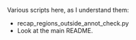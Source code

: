 Various scripts here, as I understand them:

- recap_regions_outside_annot_check.py
 - Look at the main README.
